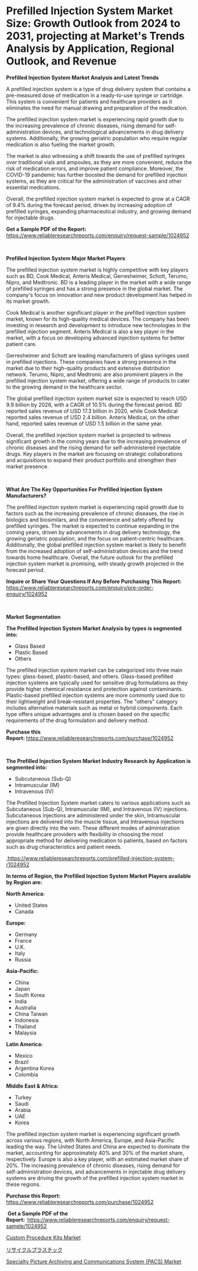 <p><h1>Prefilled Injection System Market Size: Growth Outlook from 2024 to 2031, projecting at Market's Trends Analysis by Application, Regional Outlook, and Revenue</h1></p><p><strong>Prefilled Injection System Market Analysis and Latest Trends</strong></p>
<p><p>A prefilled injection system is a type of drug delivery system that contains a pre-measured dose of medication in a ready-to-use syringe or cartridge. This system is convenient for patients and healthcare providers as it eliminates the need for manual drawing and preparation of the medication.</p><p>The prefilled injection system market is experiencing rapid growth due to the increasing prevalence of chronic diseases, rising demand for self-administration devices, and technological advancements in drug delivery systems. Additionally, the growing geriatric population who require regular medication is also fueling the market growth.</p><p>The market is also witnessing a shift towards the use of prefilled syringes over traditional vials and ampoules, as they are more convenient, reduce the risk of medication errors, and improve patient compliance. Moreover, the COVID-19 pandemic has further boosted the demand for prefilled injection systems, as they are critical for the administration of vaccines and other essential medications.</p><p>Overall, the prefilled injection system market is expected to grow at a CAGR of 9.4% during the forecast period, driven by increasing adoption of prefilled syringes, expanding pharmaceutical industry, and growing demand for injectable drugs.</p></p>
<p><strong>Get a Sample PDF of the Report:&nbsp;</strong> <a href="https://www.reliableresearchreports.com/enquiry/request-sample/1024952">https://www.reliableresearchreports.com/enquiry/request-sample/1024952</a></p>
<p>&nbsp;</p>
<p><strong>Prefilled Injection System Major Market Players</strong></p>
<p><p>The prefilled injection system market is highly competitive with key players such as BD, Cook Medical, Anteris Medical, Gerresheimer, Schott, Terumo, Nipro, and Medtronic. BD is a leading player in the market with a wide range of prefilled syringes and has a strong presence in the global market. The company's focus on innovation and new product development has helped in its market growth.</p><p>Cook Medical is another significant player in the prefilled injection system market, known for its high-quality medical devices. The company has been investing in research and development to introduce new technologies in the prefilled injection segment. Anteris Medical is also a key player in the market, with a focus on developing advanced injection systems for better patient care.</p><p>Gerresheimer and Schott are leading manufacturers of glass syringes used in prefilled injections. These companies have a strong presence in the market due to their high-quality products and extensive distribution network. Terumo, Nipro, and Medtronic are also prominent players in the prefilled injection system market, offering a wide range of products to cater to the growing demand in the healthcare sector.</p><p>The global prefilled injection system market size is expected to reach USD 9.9 billion by 2026, with a CAGR of 10.5% during the forecast period. BD reported sales revenue of USD 17.3 billion in 2020, while Cook Medical reported sales revenue of USD 2.4 billion. Anteris Medical, on the other hand, reported sales revenue of USD 1.5 billion in the same year. </p><p>Overall, the prefilled injection system market is projected to witness significant growth in the coming years due to the increasing prevalence of chronic diseases and the rising demand for self-administered injectable drugs. Key players in the market are focusing on strategic collaborations and acquisitions to expand their product portfolio and strengthen their market presence.</p></p>
<p>&nbsp;</p>
<p><strong>What Are The Key Opportunities For Prefilled Injection System Manufacturers?</strong></p>
<p><p>The prefilled injection system market is experiencing rapid growth due to factors such as the increasing prevalence of chronic diseases, the rise in biologics and biosimilars, and the convenience and safety offered by prefilled syringes. The market is expected to continue expanding in the coming years, driven by advancements in drug delivery technology, the growing geriatric population, and the focus on patient-centric healthcare. Additionally, the global prefilled injection system market is likely to benefit from the increased adoption of self-administration devices and the trend towards home healthcare. Overall, the future outlook for the prefilled injection system market is promising, with steady growth projected in the forecast period.</p></p>
<p><strong>Inquire or Share Your Questions If Any Before Purchasing This Report:</strong> <a href="https://www.reliableresearchreports.com/enquiry/pre-order-enquiry/1024952">https://www.reliableresearchreports.com/enquiry/pre-order-enquiry/1024952</a></p>
<p>&nbsp;</p>
<p><strong>Market Segmentation</strong></p>
<p><strong>The Prefilled Injection System Market Analysis by types is segmented into:</strong></p>
<p><ul><li>Glass Based</li><li>Plastic Based</li><li>Others</li></ul></p>
<p><p>The prefilled injection system market can be categorized into three main types: glass-based, plastic-based, and others. Glass-based prefilled injection systems are typically used for sensitive drug formulations as they provide higher chemical resistance and protection against contaminants. Plastic-based prefilled injection systems are more commonly used due to their lightweight and break-resistant properties. The "others" category includes alternative materials such as metal or hybrid components. Each type offers unique advantages and is chosen based on the specific requirements of the drug formulation and delivery method.</p></p>
<p><strong>Purchase this Report:&nbsp;</strong><a href="https://www.reliableresearchreports.com/purchase/1024952">https://www.reliableresearchreports.com/purchase/1024952</a></p>
<p>&nbsp;</p>
<p><strong>The Prefilled Injection System Market Industry Research by Application is segmented into:</strong></p>
<p><ul><li>Subcutaneous (Sub-Q)</li><li>Intramuscular (IM)</li><li>Intravenous (IV)</li></ul></p>
<p><p>The Prefilled Injection System market caters to various applications such as Subcutaneous (Sub-Q), Intramuscular (IM), and Intravenous (IV) injections. Subcutaneous injections are administered under the skin, Intramuscular injections are delivered into the muscle tissue, and Intravenous injections are given directly into the vein. These different modes of administration provide healthcare providers with flexibility in choosing the most appropriate method for delivering medication to patients, based on factors such as drug characteristics and patient needs.</p></p>
<p><a href="https://www.reliableresearchreports.com/prefilled-injection-system-r1024952">&nbsp;https://www.reliableresearchreports.com/prefilled-injection-system-r1024952</a></p>
<p><strong>In terms of Region, the Prefilled Injection System Market Players available by Region are:</strong></p>
<p>
    <p> <strong> North America: </strong>
        <ul>
            <li>United States</li>
            <li>Canada</li>
        </ul>
        </p> 
    <p> <strong> Europe: </strong>
        <ul>
            <li>Germany</li>
            <li>France</li>
            <li>U.K.</li>
            <li>Italy</li>
            <li>Russia</li>
        </ul>
        </p> 
    <p> <strong> Asia-Pacific: </strong>
        <ul>
            <li>China</li>
            <li>Japan</li>
            <li>South Korea</li>
            <li>India</li>
            <li>Australia</li>
            <li>China Taiwan</li>
            <li>Indonesia</li>
            <li>Thailand</li>
            <li>Malaysia</li>
        </ul>
        </p> 
    <p> <strong> Latin America: </strong>
        <ul>
            <li>Mexico</li>
            <li>Brazil</li>
            <li>Argentina Korea</li>
            <li>Colombia</li>
        </ul>
        </p> 
    <p> <strong> Middle East & Africa: </strong>
        <ul>
            <li>Turkey</li>
            <li>Saudi</li>
            <li>Arabia</li>
            <li>UAE</li>
            <li>Korea</li>
        </ul>
    </p>
    </p>
<p><p>The prefilled injection system market is experiencing significant growth across various regions, with North America, Europe, and Asia-Pacific leading the way. The United States and China are expected to dominate the market, accounting for approximately 40% and 30% of the market share, respectively. Europe is also a key player, with an estimated market share of 20%. The increasing prevalence of chronic diseases, rising demand for self-administration devices, and advancements in injectable drug delivery systems are driving the growth of the prefilled injection system market in these regions.</p></p>
<p><strong>Purchase this Report: </strong><a href="https://www.reliableresearchreports.com/purchase/1024952">https://www.reliableresearchreports.com/purchase/1024952</a></p>
<p>&nbsp;<strong>Get a Sample PDF of the Report:&nbsp;&nbsp;</strong><a href="https://www.reliableresearchreports.com/enquiry/request-sample/1024952">https://www.reliableresearchreports.com/enquiry/request-sample/1024952</a></p>
<p><strong></strong></p>
<p><p><a href="https://www.linkedin.com/pulse/decoding-custom-procedure-kits-market-metrics-share-trends-l3j4c">Custom Procedure Kits Market</a></p><p><a href="https://github.com/charm854/Market-Research-Report-List-1/blob/main/996716156640.md">リサイクルプラスチック</a></p><p><a href="https://www.linkedin.com/pulse/specialty-picture-archiving-communications-system-pacs-market-cdnrf">Specialty Picture Archiving and Communications System (PACS) Market</a></p></p>